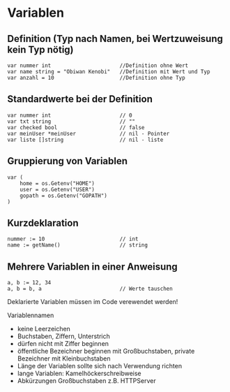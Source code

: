 # Variablen

## Definition (Typ nach Namen, bei Wertzuweisung kein Typ nötig)
```
var nummer int                      //Definition ohne Wert
var name string = "Obiwan Kenobi"   //Definition mit Wert und Typ
var anzahl = 10                     //Definition ohne Typ
```

## Standardwerte bei der Definition
```
var nummer int                      // 0
var txt string                      // ""
var checked bool                    // false
var meinUser *meinUser              // nil - Pointer
var liste []string                  // nil - liste
```

## Gruppierung von Variablen
```
var (
    home = os.Getenv("HOME")
    user = os.Getenv("USER")
    gopath = os.Getenv("GOPATH")
)
```

## Kurzdeklaration
```
nummer := 10                        // int
name := getName()                   // string
```

## Mehrere Variablen in einer Anweisung
```
a, b := 12, 34
a, b = b, a                         // Werte tauschen
```

Deklarierte Variablen müssen im Code verewendet werden!

Variablennamen
- keine Leerzeichen
- Buchstaben, Ziffern, Unterstrich
- dürfen nicht mit Ziffer beginnen
- öffentliche Bezeichner beginnen mit Großbuchstaben, private Bezeichner mit Kleinbuchstaben
- Länge der Variablen sollte sich nach Verwendung richten
- lange Variablen: Kamelhöckerschreibweise 
- Abkürzungen Großbuchstaben z.B. HTTPServer

